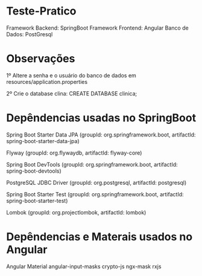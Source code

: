 # Teste-Pratico

<p>
Framework Backend: SpringBoot
Framework Frontend: Angular
Banco de Dados: PostGresql
</p>

# Observações
<p>
1º Altere a senha e o usuário do banco de dados em resources/application.properties

2º Crie o database clina: CREATE DATABASE clinica;
</p>

# Depêndencias usadas no SpringBoot
<p>
Spring Boot Starter Data JPA (groupId: org.springframework.boot, artifactId: spring-boot-starter-data-jpa)

Flyway (groupId: org.flywaydb, artifactId: flyway-core)

Spring Boot DevTools (groupId: org.springframework.boot, artifactId: spring-boot-devtools)

PostgreSQL JDBC Driver (groupId: org.postgresql, artifactId: postgresql)

Spring Boot Starter Test (groupId: org.springframework.boot, artifactId: spring-boot-starter-test)

Lombok (groupId: org.projectlombok, artifactId: lombok)
</p>

# Depêndencias e Materais usados no Angular
<p>
Angular Material
angular-input-masks
crypto-js
ngx-mask
rxjs
</p>


